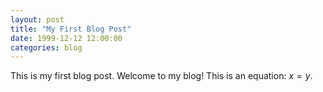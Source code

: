 ```yaml
---
layout: post
title: "My First Blog Post"
date: 1999-12-12 12:00:00
categories: blog
---
```


This is my first blog post. Welcome to my blog!
This is an equation: $x = y$.
